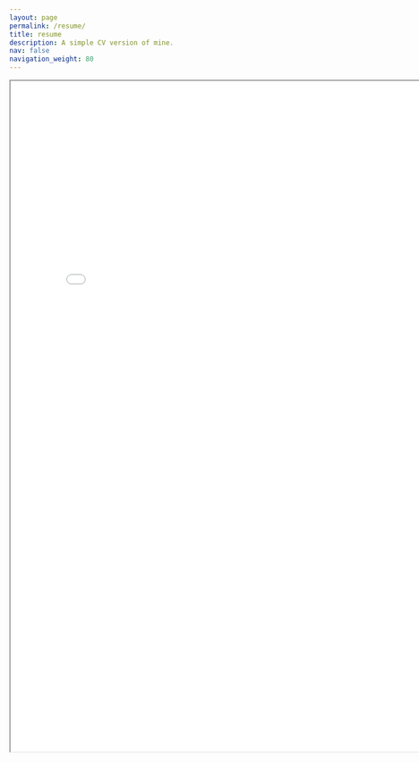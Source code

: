 ```yaml
---
layout: page
permalink: /resume/
title: resume
description: A simple CV version of mine.
nav: false
navigation_weight: 80
---
```


<iframe src="/assets/pdf/CV_JiananJiang.pdf" width="800" height="1200"></iframe>